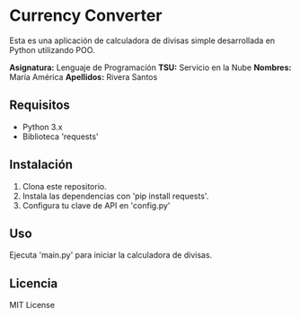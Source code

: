 # Currency Converter

Esta es una aplicación de calculadora de divisas simple desarrollada en Python utilizando POO.

**Asignatura:** Lenguaje de Programación
**TSU:** Servicio en la Nube
**Nombres:** María América
**Apellidos:** Rivera Santos

## Requisitos

- Python 3.x
- Biblioteca 'requests'

## Instalación

1. Clona este repositorio.
2. Instala las dependencias con 'pip install requests'.
3. Configura tu clave de API en 'config.py'

## Uso

Ejecuta 'main.py' para iniciar la calculadora de divisas.

## Licencia

MIT License
